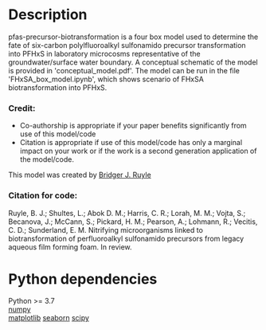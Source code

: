 # Description
pfas-precursor-biotransformation is a four box model used to determine the fate
of six-carbon polylfluoroalkyl sulfonamido precursor transformation into PFHxS
in laboratory microcosms representative of the groundwater/surface water
boundary. A conceptual schematic of the model is provided in
'conceptual_model.pdf'. The model can be run in the file
'FHxSA_box_model.ipynb', which shows scenario of FHxSA biotransformation into
PFHxS.

### Credit:
  * Co-authorship is appropriate if your paper benefits significantly from use
  of this model/code  
  * Citation is appropriate if use of this model/code has only a marginal impact
  on your work or if the work is a second generation application of the model/code.

This model was created by
[Bridger J. Ruyle](https://scholar.harvard.edu/ruyle)

### Citation for code:

Ruyle, B. J.; Shultes, L.; Abok D. M.; Harris, C. R.; Lorah, M. M.; Vojta, S.;
Becanova, J.; McCann, S.; Pickard, H. M.; Pearson, A.; Lohmann, R.; Vecitis, C. D.;
Sunderland, E. M. Nitrifying microorganisms linked to biotransformation of
perfluoroalkyl sulfonamido precursors from legacy aqueous film forming foam.
In review.

# Python dependencies
Python >= 3.7  
[numpy](https://numpy.org/doc/stable/user/install.html)  
[matplotlib](https://matplotlib.org/stable/users/installing/index.html)
[seaborn](https://seaborn.pydata.org/installing.html)
[scipy](https://scipy.org/install/)
